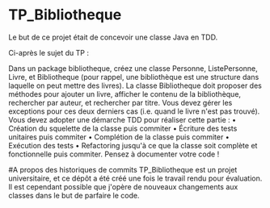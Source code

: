 # TP_Bibliotheque

Le but de ce projet était de concevoir une classe Java en TDD. 

Ci-après le sujet du TP :

Dans un package bibliotheque, créez une classe Personne, ListePersonne, Livre, et Bibliotheque (pour rappel, une bibliothèque est une structure dans laquelle on peut mettre 
des livres). La classe Bibliotheque doit proposer des méthodes pour ajouter un livre, afficher le contenu de la
bibliothèque, rechercher par auteur, et rechercher par titre. Vous devez gérer les exceptions pour
ces deux derniers cas (i.e. quand le livre n'est pas trouvé).
Vous devez adopter une démarche TDD pour réaliser cette partie :
• Création du squelette de la classe puis commiter
• Écriture des tests unitaires puis commiter
• Complétion de la classe puis commiter
• Exécution des tests
• Refactoring jusqu'à ce que la classe soit complète et fonctionnelle puis commiter.
Pensez à documenter votre code !

#A propos des historiques de commits
TP_Bibliotheque est un projet universitaire, et ce dépôt a été créé une fois le travail rendu pour évaluation. Il est cependant possible que j'opère de nouveaux changements aux classes dans le but de parfaire le code.
